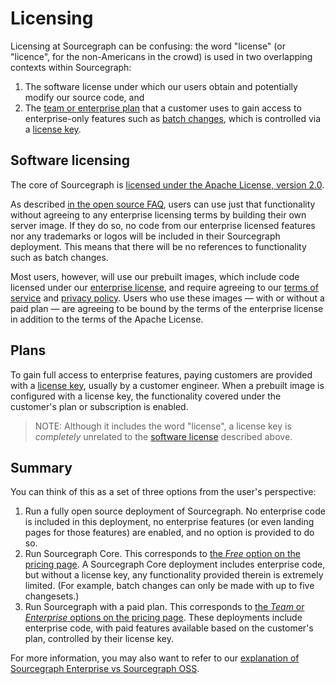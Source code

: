 # Licensing

Licensing at Sourcegraph can be confusing: the word "license" (or "licence", for the non-Americans in the crowd) is used in two overlapping contexts within Sourcegraph:

1. The software license under which our users obtain and potentially modify our source code, and
2. The [team or enterprise plan](https://about.sourcegraph.com/pricing) that a customer uses to gain access to enterprise-only features such as [batch changes](https://docs.sourcegraph.com/batch_changes), which is controlled via a [license key](../ce/license_keys.md).

## Software licensing

The core of Sourcegraph is [licensed under the Apache License, version 2.0](https://github.com/sourcegraph/sourcegraph/blob/main/LICENSE.apache).

As described [in the open source FAQ](../community/faq.md#is-all-of-sourcegraph-open-source), users can use just that functionality without agreeing to any enterprise licensing terms by building their own server image. If they do so, no code from our enterprise licensed features nor any trademarks or logos will be included in their Sourcegraph deployment. This means that there will be no references to functionality such as batch changes.

Most users, however, will use our prebuilt images, which include code licensed under our [enterprise license](https://github.com/sourcegraph/sourcegraph/blob/main/LICENSE.enterprise), and require agreeing to our [terms of service](https://about.sourcegraph.com/terms/) and [privacy policy](https://about.sourcegraph.com/privacy). Users who use these images — with or without a paid plan — are agreeing to be bound by the terms of the enterprise license in addition to the terms of the Apache License.

## Plans

To gain full access to enterprise features, paying customers are provided with a [license key](../ce/license_keys.md), usually by a customer engineer. When a prebuilt image is configured with a license key, the functionality covered under the customer's plan or subscription is enabled.

> NOTE: Although it includes the word "license", a license key is _completely_ unrelated to the [software license](#software-licensing) described above.

## Summary

You can think of this as a set of three options from the user's perspective:

1. Run a fully open source deployment of Sourcegraph. No enterprise code is included in this deployment, no enterprise features (or even landing pages for those features) are enabled, and no option is provided to do so.
2. Run Sourcegraph Core. This corresponds to [the _Free_ option on the pricing page](https://about.sourcegraph.com/pricing/). A Sourcegraph Core deployment includes enterprise code, but without a license key, any functionality provided therein is extremely limited. (For example, batch changes can only be made with up to five changesets.)
3. Run Sourcegraph with a paid plan. This corresponds to [the _Team_ or _Enterprise_ options on the pricing page](https://about.sourcegraph.com/pricing/). These deployments include enterprise code, with paid features available based on the customer's plan, controlled by their license key.

For more information, you may also want to refer to our [explanation of Sourcegraph Enterprise vs Sourcegraph OSS](../ce/enterprise-vs-oss.md).
